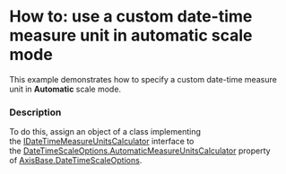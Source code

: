 # How to: use a custom date-time measure unit in automatic scale mode


This example demonstrates how to specify a custom date-time measure unit in <strong>Automatic</strong> scale mode.


<h3>Description</h3>

To do this, assign an object of a class implementing the&nbsp;<a href="https://documentation.devexpress.com/#corelibraries/clsDevExpressXtraChartsIDateTimeMeasureUnitsCalculatortopic">IDateTimeMeasureUnitsCalculator</a>&nbsp;interface to the&nbsp;<a href="https://documentation.devexpress.com/#corelibraries/DevExpressXtraChartsDateTimeScaleOptions_AutomaticMeasureUnitsCalculatortopic">DateTimeScaleOptions.AutomaticMeasureUnitsCalculator</a>&nbsp;property of&nbsp;<a href="https://documentation.devexpress.com/#CoreLibraries/DevExpressXtraChartsAxisBase_DateTimeScaleOptionstopic">AxisBase.DateTimeScaleOptions</a>.

<br/>


